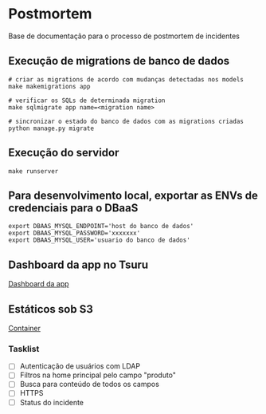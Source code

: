 # Postmortem

Base de documentação para o processo de postmortem de incidentes

## Execução de migrations de banco de dados

```
# criar as migrations de acordo com mudanças detectadas nos models
make makemigrations app

# verificar os SQLs de determinada migration
make sqlmigrate app name=<migration name>

# sincronizar o estado do banco de dados com as migrations criadas
python manage.py migrate
```

## Execução do servidor

```
make runserver
```

## Para desenvolvimento local, exportar as ENVs de credenciais para o DBaaS

```
export DBAAS_MYSQL_ENDPOINT='host do banco de dados'
export DBAAS_MYSQL_PASSWORD='xxxxxxx'
export DBAAS_MYSQL_USER='usuario do banco de dados'
```

## Dashboard da app no Tsuru

[Dashboard da app](http://tsuru-dashboard.cloud.globoi.com/apps/postmortem)

## Estáticos sob S3

[Container](http://vault.gcloud.globoi.com/storage/objects/postmortem/?p=f5233c83d9314ac397cd734f37371b7e)


### Tasklist

- [ ] Autenticação de usuários com LDAP
- [ ] Filtros na home principal pelo campo "produto"
- [ ] Busca para conteúdo de todos os campos
- [ ] HTTPS
- [ ] Status do incidente